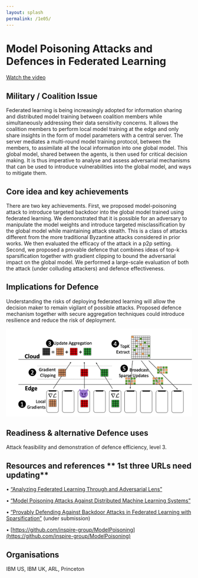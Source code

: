 ```yaml
---
layout: splash
permalink: /1e05/
---
```


# Model Poisoning Attacks and Defences in Federated Learning 

[Watch the video](https://ibm.box.com/v/Showcase-1e05-video)

## Military / Coalition Issue
Federated learning is being increasingly adopted for information sharing and distributed model training between coalition members while simultaneously addressing their data sensitivity concerns. It allows the coalition members to perform local model training at the edge and only share insights in the form of model parameters with a central server. The server mediates a multi-round model training protocol, between the members, to assimilate all the local information into one global model. This global model, shared between the agents, is then used for critical decision making. It is thus imperative to analyse and assess adversarial mechanisms that can be used to introduce vulnerabilities into the global model, and ways to mitigate them.

## Core idea and key achievements
There are two key achievements. First, we proposed model-poisoning attack to introduce targeted backdoor into the global model trained using federated learning. We demonstrated that it is possible for an adversary to manipulate the model weights and introduce targeted misclassification by the global model while maintaining attack stealth. This is a class of attacks different from the more traditional Byzantine attacks considered in prior works. We then evaluated the efficacy of the attack in a p2p setting. Second, we proposed a provable defence that combines ideas of top-k sparsification together with gradient clipping to bound the adversarial impact on the global model. We performed a large-scale evaluation of both the attack (under colluding attackers) and defence effectiveness.

## Implications for Defence
Understanding the risks of deploying federated learning will allow the decision maker to remain vigilant of possible attacks. Proposed defence mechanism together with secure aggregation techniques could introduce resilience and reduce the risk of deployment.

![image info](/dais/achievements/images/1e05-fig1.png)


## Readiness & alternative Defence uses
Attack feasibility and demonstration of defence efficiency, level 3.

<!-- ![image info](/dais/achievements/images/1a02_figure1.jpg) -->

## Resources and references  ** 1st three URLs need updating**
•	[“Analyzing Federated Learning Through and Adversarial Lens”](https://dais-ita.org/node/3256)

•	[“Model Poisoning Attacks Against Distributed Machine Learning Systems”](https://dais-ita.org/node/33710)

•	[“Provably Defending Against Backdoor Attacks in Federated Learning with Sparsification”](https://dais-ita.org/node/6172) (under submission)

•	[https://github.com/inspire-group/ModelPoisoning](https://github.com/inspire-group/ModelPoisoning)


## Organisations
IBM US, IBM UK, ARL, Princeton

